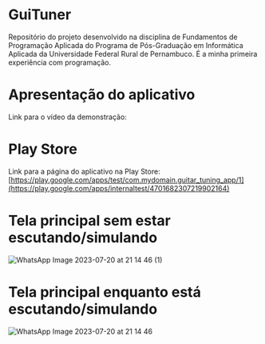 # GuiTuner
Repositório do projeto desenvolvido na disciplina de Fundamentos de Programação Aplicada do Programa de Pós-Graduação em Informática Aplicada da Universidade Federal Rural de Pernambuco.
É a minha primeira experiência com programação.

# Apresentação do aplicativo

Link para o vídeo da demonstração: 

# Play Store

Link para a página do aplicativo na Play Store: 
[https://play.google.com/apps/test/com.mydomain.guitar_tuning_app/1](https://play.google.com/apps/internaltest/4701682307219902164)

# Tela principal sem estar escutando/simulando

![WhatsApp Image 2023-07-20 at 21 14 46 (1)](https://github.com/ElliotQCG/GuiTuner/assets/129893887/39970d78-5577-42ec-9c0f-4e0b7746208f)


# Tela principal enquanto está escutando/simulando

![WhatsApp Image 2023-07-20 at 21 14 46](https://github.com/ElliotQCG/GuiTuner/assets/129893887/02b74fd6-cd13-4b70-baf4-e9d28e1fe8be)
